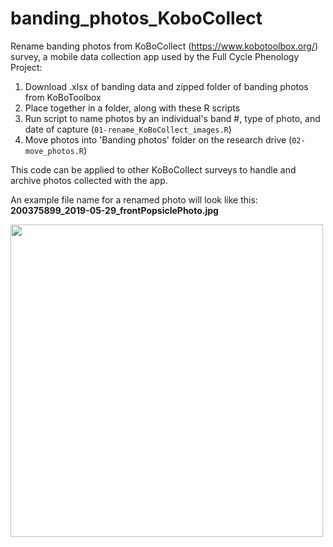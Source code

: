 # banding_photos_KoboCollect

Rename banding photos from KoBoCollect (https://www.kobotoolbox.org/) survey, a mobile data collection app used by the Full Cycle Phenology Project:

1. Download .xlsx of banding data and zipped folder of banding photos from KoBoToolbox
1. Place together in a folder, along with these R scripts
1. Run script to name photos by an individual's band #, type of photo, and date of capture (`01-rename_KoBoCollect_images.R`)
1. Move photos into 'Banding photos' folder on the research drive (`02-move_photos.R`)

This code can be applied to other KoBoCollect surveys to handle and archive photos collected with the app.

An example file name for a renamed photo will look like this: **200375899_2019-05-29_frontPopsiclePhoto.jpg**

<img src="200375899_2019-05-29_frontPopsiclePhoto.jpg" width="500">


